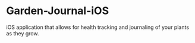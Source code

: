 # Garden-Journal-iOS
iOS application that allows for health tracking and journaling of your plants as they grow.
